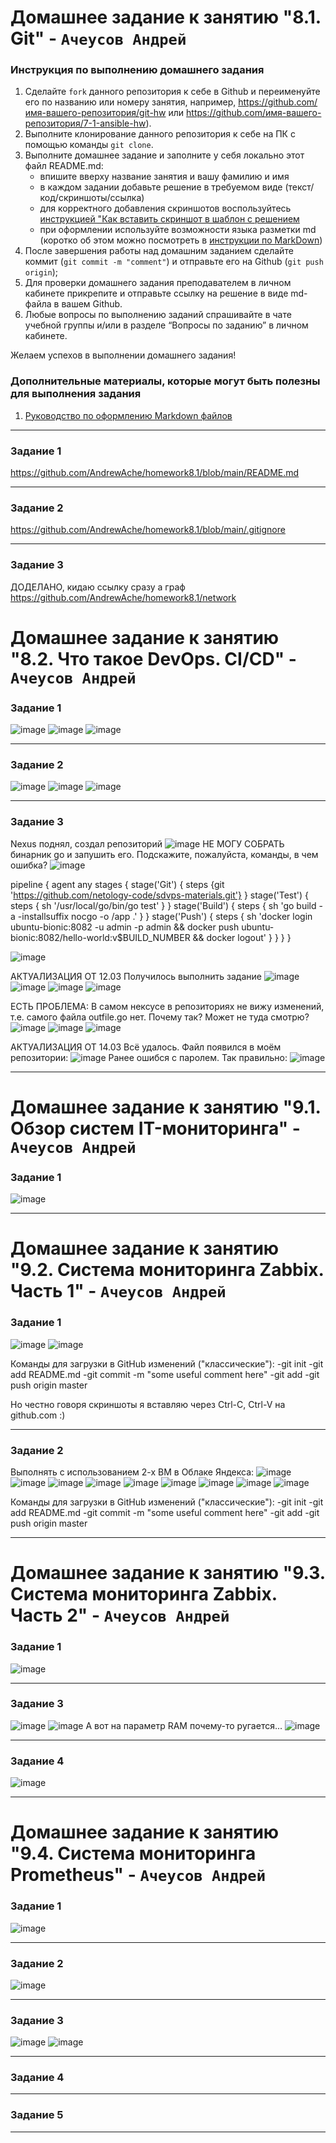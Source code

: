 # Домашнее задание к занятию "8.1. Git" - `Ачеусов Андрей`


### Инструкция по выполнению домашнего задания

   1. Сделайте `fork` данного репозитория к себе в Github и переименуйте его по названию или номеру занятия, например, https://github.com/имя-вашего-репозитория/git-hw или  https://github.com/имя-вашего-репозитория/7-1-ansible-hw).
   2. Выполните клонирование данного репозитория к себе на ПК с помощью команды `git clone`.
   3. Выполните домашнее задание и заполните у себя локально этот файл README.md:
      - впишите вверху название занятия и вашу фамилию и имя
      - в каждом задании добавьте решение в требуемом виде (текст/код/скриншоты/ссылка)
      - для корректного добавления скриншотов воспользуйтесь [инструкцией "Как вставить скриншот в шаблон с решением](https://github.com/netology-code/sys-pattern-homework/blob/main/screen-instruction.md)
      - при оформлении используйте возможности языка разметки md (коротко об этом можно посмотреть в [инструкции  по MarkDown](https://github.com/netology-code/sys-pattern-homework/blob/main/md-instruction.md))
   4. После завершения работы над домашним заданием сделайте коммит (`git commit -m "comment"`) и отправьте его на Github (`git push origin`);
   5. Для проверки домашнего задания преподавателем в личном кабинете прикрепите и отправьте ссылку на решение в виде md-файла в вашем Github.
   6. Любые вопросы по выполнению заданий спрашивайте в чате учебной группы и/или в разделе “Вопросы по заданию” в личном кабинете.
   
Желаем успехов в выполнении домашнего задания!
   
### Дополнительные материалы, которые могут быть полезны для выполнения задания

1. [Руководство по оформлению Markdown файлов](https://gist.github.com/Jekins/2bf2d0638163f1294637#Code)

---

### Задание 1

https://github.com/AndrewAche/homework8.1/blob/main/README.md

---

### Задание 2

https://github.com/AndrewAche/homework8.1/blob/main/.gitignore


---

### Задание 3
ДОДЕЛАНО, кидаю ссылку сразу а граф
https://github.com/AndrewAche/homework8.1/network



# Домашнее задание к занятию "8.2. Что такое DevOps. СI/СD" - `Ачеусов Андрей`


### Задание 1
![image](https://user-images.githubusercontent.com/121398221/223711414-87c6a330-004b-462c-889c-2ee88311ae69.png)
![image](https://user-images.githubusercontent.com/121398221/223711432-f23e7e71-f92f-415f-a22a-4eea0f0c119f.png)
![image](https://user-images.githubusercontent.com/121398221/223711460-f827895b-a9bf-425b-9ec5-d5efb2b847b5.png)

---

### Задание 2
![image](https://user-images.githubusercontent.com/121398221/223711487-ee6040f9-45c3-4dd3-b83b-e9917708e2cc.png)
![image](https://user-images.githubusercontent.com/121398221/223711518-e5b412c1-a09e-452d-80a0-7b103ba74bbe.png)
![image](https://user-images.githubusercontent.com/121398221/223711551-e9ae72dc-002e-45b0-8c44-514e3e8d071a.png)

---

### Задание 3
Nexus поднял, создал репозиторий
![image](https://user-images.githubusercontent.com/121398221/223711649-6e507a5e-807d-4fe5-8482-32652e3a2266.png)
НЕ МОГУ СОБРАТЬ бинарник go и запушить его. Подскажите, пожалуйста, команды, в чем ошибка?
![image](https://user-images.githubusercontent.com/121398221/223712432-346588d6-a5c9-4e7c-98db-d9c618a5de5e.png)

pipeline {
 agent any
 stages {
  stage('Git') {
   steps {git 'https://github.com/netology-code/sdvps-materials.git'}
  }
  stage('Test') {
   steps {
    sh '/usr/local/go/bin/go test'
   }
  }
  stage('Build') {
   steps {
    sh 'go build -a -installsuffix nocgo -o /app .'
   }
  }
  stage('Push') {
   steps {
    sh 'docker login ubuntu-bionic:8082 -u admin -p admin && docker push ubuntu-bionic:8082/hello-world:v$BUILD_NUMBER && docker logout'   }
  }
 }
}

![image](https://user-images.githubusercontent.com/121398221/223712285-cc975e1a-41cb-460c-8f35-dcaebeb70874.png)

АКТУАЛИЗАЦИЯ ОТ 12.03
Получилось выполнить задание
![image](https://user-images.githubusercontent.com/121398221/224513621-b1ee1572-217f-48b4-95ff-4f8982e35dfd.png)
![image](https://user-images.githubusercontent.com/121398221/224513628-5102e514-9844-4f03-bf09-bc94ef0e0979.png)
![image](https://user-images.githubusercontent.com/121398221/224513630-f474f665-6b95-470f-a906-b57b2cd90886.png)
![image](https://user-images.githubusercontent.com/121398221/224513634-f4512ddb-d4d1-4998-ab3a-986f5fbf2f2c.png)

ЕСТЬ ПРОБЛЕМА:
В самом нексусе в репозиториях не вижу изменений, т.е. самого файла outfile.go нет. Почему так? Может не туда смотрю?
![image](https://user-images.githubusercontent.com/121398221/224513752-8d6a0dab-fb5f-43ae-a809-f965f6cae6d4.png)
![image](https://user-images.githubusercontent.com/121398221/224513779-8c6e58b2-5476-4b29-9654-f065016f6f4d.png)
![image](https://user-images.githubusercontent.com/121398221/224513761-dbbe7972-bada-4d3b-bc5f-22068b91cdda.png)


АКТУАЛИЗАЦИЯ ОТ 14.03
Всё удалось. Файл появился в моём репозитории:
![image](https://user-images.githubusercontent.com/121398221/224857084-67157c28-26d0-456e-a631-fa19308ff73a.png)
Ранее ошибся с паролем. Так правильно:
![image](https://user-images.githubusercontent.com/121398221/224857176-fedb9271-4e30-49bb-b700-49d67cb31017.png)



---



# Домашнее задание к занятию "9.1. Обзор систем IT-мониторинга" - `Ачеусов Андрей`


### Задание 1

![image](https://user-images.githubusercontent.com/121398221/210910139-f7f44371-d06a-4b14-83b2-57c57ae85350.png)

---




# Домашнее задание к занятию "9.2. Система мониторинга Zabbix. Часть 1" - `Ачеусов Андрей`

### Задание 1

![image](https://user-images.githubusercontent.com/121398221/226485067-4ff7ba32-bdbe-438f-ba0a-6e35abc73522.png)
![image](https://user-images.githubusercontent.com/121398221/226485086-291bdb2c-2ce1-46ae-87cc-0bdde200e802.png)

Команды для загрузки в GitHub изменений ("классические"):
-git init
-git add README.md 
-git commit -m "some useful comment here"
-git add
-git push origin master

Но честно говоря скриншоты я вставляю через Ctrl-C, Ctrl-V на github.com  :)

---



### Задание 2

Выполнять с использованием 2-х ВМ в Облаке Яндекса:
![image](https://user-images.githubusercontent.com/121398221/226485154-88b2022c-2576-43ae-bef0-bafd735f9d9c.png)
![image](https://user-images.githubusercontent.com/121398221/226485182-6003d707-86e7-4759-987e-886030bab570.png)
![image](https://user-images.githubusercontent.com/121398221/226485201-35084d8d-7529-4e10-8527-732d4fa47b3c.png)
![image](https://user-images.githubusercontent.com/121398221/226485222-27f22574-699c-452d-881c-636d9ed1c10f.png)
![image](https://user-images.githubusercontent.com/121398221/226485240-f6da61e4-eefa-4125-9a11-663222e688f9.png)
![image](https://user-images.githubusercontent.com/121398221/226485262-0bf57b51-6c93-4ba2-a331-93bd84c8df5c.png)
![image](https://user-images.githubusercontent.com/121398221/226485286-e144bdc0-7a90-41cf-ace4-263e11977e96.png)
![image](https://user-images.githubusercontent.com/121398221/226485309-b81efec8-68ad-4235-9fba-0879342473fe.png)
![image](https://user-images.githubusercontent.com/121398221/226485326-f8fe1b3d-3483-4bc5-8de2-8cb3e59dcc10.png)

Команды для загрузки в GitHub изменений ("классические"):
-git init
-git add README.md 
-git commit -m "some useful comment here"
-git add
-git push origin master


---




# Домашнее задание к занятию "9.3. Система мониторинга Zabbix. Часть 2" - `Ачеусов Андрей`

### Задание 1

![image](https://user-images.githubusercontent.com/121398221/226768062-c577e00c-c550-4206-bc6b-803dd6b62dc3.png)

---



### Задание 3

![image](https://user-images.githubusercontent.com/121398221/226767665-5d1c5a49-ca0d-458b-9e90-1abb4187d83b.png)
![image](https://user-images.githubusercontent.com/121398221/226768157-371e6d00-e281-4bc6-93e3-1b0edc979923.png)
А вот на параметр RAM почему-то ругается...
![image](https://user-images.githubusercontent.com/121398221/226768490-dbca20c5-392a-47a7-997b-a8ebeb35c37e.png)

---


### Задание 4

![image](https://user-images.githubusercontent.com/121398221/226768898-b317d891-1e7e-4917-a6b6-126d808adf1d.png)

---




# Домашнее задание к занятию "9.4. Система мониторинга Prometheus" - `Ачеусов Андрей`

### Задание 1

![image](https://user-images.githubusercontent.com/121398221/228389738-665aa3b2-6dc1-4c73-b0d0-fdbc265f61b2.png)

---



### Задание 2

![image](https://user-images.githubusercontent.com/121398221/228389222-4162a1e2-1c95-44a0-9c62-5e2d36934b6d.png)

---


### Задание 3

![image](https://user-images.githubusercontent.com/121398221/228390390-0a6cfc3b-2ec6-4cc5-8d4b-614105a2e51c.png)
![image](https://user-images.githubusercontent.com/121398221/228390438-7649c204-1195-4dec-8709-815baf21ca01.png)

---


### Задание 4



---


### Задание 5



---

